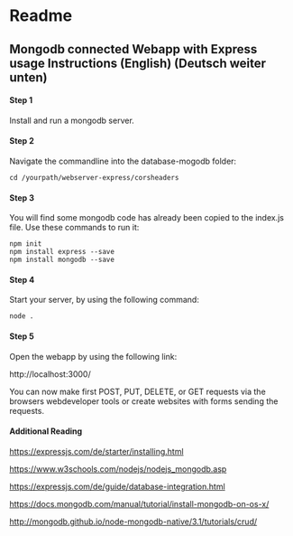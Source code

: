 # Readme

## Mongodb connected Webapp with Express usage Instructions (English) (Deutsch weiter unten)

#### Step 1

Install and run a mongodb server.

#### Step 2

Navigate the commandline into the database-mogodb folder:

    cd /yourpath/webserver-express/corsheaders
    
#### Step 3

You will find some mongodb code has already been copied to the index.js file. Use these commands to run it:

    npm init  
    npm install express --save
    npm install mongodb --save

#### Step 4

Start your server, by using the following command:

    node .

#### Step 5

Open the webapp by using the following link: 

http://localhost:3000/

You can now make first POST, PUT, DELETE, or GET requests via the browsers webdeveloper tools or create websites with forms sending the requests.

#### Additional Reading

https://expressjs.com/de/starter/installing.html


https://www.w3schools.com/nodejs/nodejs_mongodb.asp


https://expressjs.com/de/guide/database-integration.html


https://docs.mongodb.com/manual/tutorial/install-mongodb-on-os-x/


http://mongodb.github.io/node-mongodb-native/3.1/tutorials/crud/
